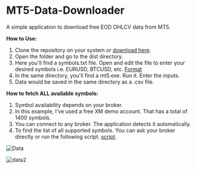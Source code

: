 # MT5-Data-Downloader
A simple application to download free EOD OHLCV data from MT5.

**How to Use:**
1. Clone the repository on your system or [download here](https://drive.google.com/file/d/1PWYY6tp-RgO6L1SkSTNcWdYXSIBlMihA/view?usp=sharing).
2. Open the folder and go to the dist directory. 
3. Here you'll find a symbols.txt file. Open and edit the file to enter your desired symbols i.e. EURUSD, BTCUSD, etc. [Format](https://github.com/AsgherAli/MT5-Data-Downloader/blob/main/dist/SymbolsREADME.txt)
4. In the same directory, you'll find a mt5.exe. Run it. Enter the inputs.
5. Data would be saved in the same directory as a .csv file.

**How to fetch ALL available symbols:**
1. Symbol availability depends on your broker.
2. In this example, I've used a free XM demo account. That has a total of 1400 symbols.
3. You can connect to any broker. The application detects it automatically. 
4. To find the list of all supported symbols. You can ask your broker directly or run the following script. [script](https://github.com/AsgherAli/MT5-Data-Downloader/blob/main/symbols.py).

![Data](https://user-images.githubusercontent.com/35127781/191589700-88e883a0-4bdc-45d1-9059-50f039a5e1fe.PNG)

![data2](https://user-images.githubusercontent.com/35127781/191589757-3c7cc6b9-f613-412f-b3e4-3b0f101896b8.PNG)
